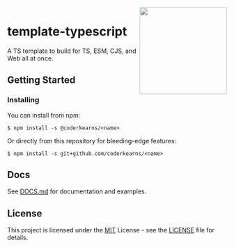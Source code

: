 <img align="right" width="200" height="200" src="https://github.com/coderkearns/<NAME>/blob/main/logo.png?raw=true" />

# template-typescript

A TS template to build for TS, ESM, CJS, and Web all at once.

## Getting Started

### Installing

You can install from npm:

```
$ npm install -s @coderkearns/<name>
```

Or directly from this repository for bleeding-edge features:

```
$ npm install -s git+github.com/coderkearns/<name>
```

## Docs

See [DOCS.md](./DOCS.md) for documentation and examples.

## License

This project is licensed under the [MIT](https://choosealicense.com/licenses/mit/) License - see the [LICENSE](./LICENSE) file for details.
